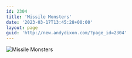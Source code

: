 ```yaml
---
id: 2304
title: 'Missile Monsters'
date: '2023-03-17T13:45:28+00:00'
layout: page
guid: 'http://new.andydixon.com/?page_id=2304'
---
```


![Missile Monsters](https://i0.wp.com/assets.g8x2.ldn.idrivee2-23.com/posters/Missile%20Monsters%2001.jpg?w=1200&ssl=1 "Missile Monsters")